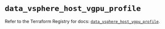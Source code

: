 # `data_vsphere_host_vgpu_profile`

Refer to the Terraform Registry for docs: [`data_vsphere_host_vgpu_profile`](https://registry.terraform.io/providers/hashicorp/vsphere/2.8.0/docs/data-sources/host_vgpu_profile).
